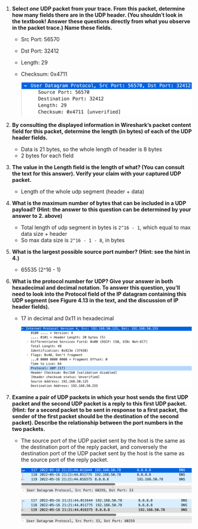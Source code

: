 1. **Select *one* UDP packet from your trace. From this packet, determine how many fields there are in the UDP header. (You shouldn’t look in the textbook! Answer these questions directly from what you observe in the packet trace.) Name these fields.**

   - Src Port: 56570

   - Dst Port: 32412

   - Length: 29

   - Checksum: 0x4711

     <img src="solution.assets/image-20220516212832782.png" alt="image-20220516212832782" style="zoom:50%;" />

2. **By consulting the displayed information in Wireshark’s packet content field for this packet, determine the length (in bytes) of each of the UDP header fields.**

   - Data is 21 bytes, so the whole length of header is 8 bytes
   - 2 bytes for each field

3. **The value in the Length field is the length of what? (You can consult the text for this answer). Verify your claim with your captured UDP packet.**

   - Length of the whole udp segment (header + data)

4. **What is the maximum number of bytes that can be included in a UDP payload? (Hint: the answer to this question can be determined by your answer to 2. above)**

   - Total length of udp segment in bytes is `2^16 - 1`, which equal to max data size + header
   - So max data size is `2^16 - 1 - 8`, in bytes

5. **What is the largest possible source port number? (Hint: see the hint in 4.)**

   - 65535 (2^16 - 1)

6. **What is the protocol number for UDP? Give your answer in both hexadecimal and decimal notation. To answer this question, you’ll need to look into the Protocol field of the IP datagram containing this UDP segment (see Figure 4.13 in the text, and the discussion of IP header fields).**

   - 17 in decimal and 0x11 in hexadecimal

     <img src="solution.assets/image-20220516213517134.png" alt="image-20220516213517134" style="zoom:50%;" />

7. **Examine a pair of UDP packets in which your host sends the first UDP packet and the second UDP packet is a reply to this first UDP packet. (Hint: for a second packet to be sent in response to a first packet, the sender of the first packet should be the destination of the second packet). Describe the relationship between the port numbers in the two packets.**

   - The source port of the UDP packet sent by the host is the same as the destination port of the reply packet, and conversely the destination port of the UDP packet sent by the host is the same as the source port of the reply packet.

     ![image-20220516213737042](solution.assets/image-20220516213737042.png)

     ![image-20220516213808770](solution.assets/image-20220516213808770.png)


